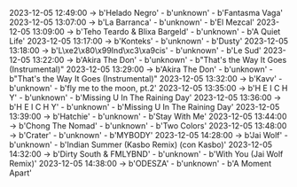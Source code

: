 2023-12-05 12:49:00 -> b'Helado Negro' - b'unknown' - b'Fantasma Vaga'
2023-12-05 13:07:00 -> b'La Barranca' - b'unknown' - b'El Mezcal'
2023-12-05 13:09:00 -> b'Teho Teardo & Blixa Bargeld' - b'unknown' - b'A Quiet Life'
2023-12-05 13:17:00 -> b'Konteks' - b'unknown' - b'Dusty'
2023-12-05 13:18:00 -> b'L\xe2\x80\x99Ind\xc3\xa9cis' - b'unknown' - b'Le Sud'
2023-12-05 13:22:00 -> b'Akira The Don' - b'unknown' - b"That's the Way It Goes (Instrumental)"
2023-12-05 13:29:00 -> b'Akira The Don' - b'unknown' - b"That's the Way It Goes (Instrumental)"
2023-12-05 13:32:00 -> b'Kavv' - b'unknown' - b'fly me to the moon, pt.2'
2023-12-05 13:35:00 -> b'H E I C H Y' - b'unknown' - b'Missing U In The Raining Day'
2023-12-05 13:36:00 -> b'H E I C H Y' - b'unknown' - b'Missing U In The Raining Day'
2023-12-05 13:39:00 -> b'Hatchie' - b'unknown' - b'Stay With Me'
2023-12-05 13:44:00 -> b'Chong The Nomad' - b'unknown' - b'Two Colors'
2023-12-05 13:48:00 -> b'Crater' - b'unknown' - b'MYBODY'
2023-12-05 14:28:00 -> b'Jai Wolf' - b'unknown' - b'Indian Summer (Kasbo Remix) (con Kasbo)'
2023-12-05 14:32:00 -> b'Dirty South & FMLYBND' - b'unknown' - b'With You (Jai Wolf Remix)'
2023-12-05 14:38:00 -> b'ODESZA' - b'unknown' - b'A Moment Apart'
